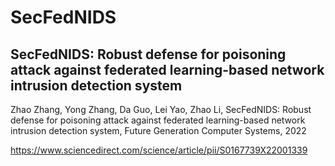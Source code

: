 # SecFedNIDS
## SecFedNIDS: Robust defense for poisoning attack against federated learning-based network intrusion detection system
Zhao Zhang, Yong Zhang, Da Guo, Lei Yao, Zhao Li, SecFedNIDS: Robust defense for poisoning attack against federated learning-based network intrusion detection system, Future Generation Computer Systems, 2022

https://www.sciencedirect.com/science/article/pii/S0167739X22001339


